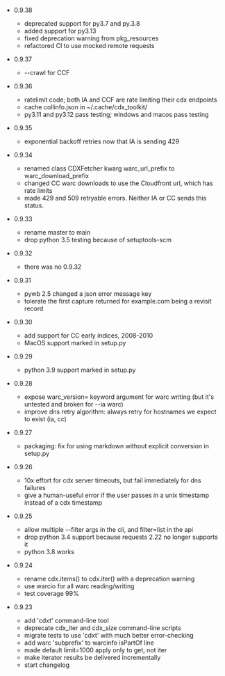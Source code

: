 - 0.9.38
	+ deprecated support for py3.7 and py.3.8
	+ added support for py3.13
	+ fixed deprecation warning from pkg_resources
	+ refactored CI to use mocked remote requests

- 0.9.37
	+ --crawl for CCF

- 0.9.36
	+ ratelimit code; both IA and CCF are rate limiting their cdx endpoints
	+ cache collinfo.json in ~/.cache/cdx_toolkit/
	+ py3.11 and py3.12 pass testing; windows and macos pass testing

- 0.9.35
    + exponential backoff retries now that IA is sending 429

- 0.9.34
	+ renamed class CDXFetcher kwarg warc_url_prefix to warc_download_prefix
	+ changed CC warc downloads to use the Cloudfront url, which has rate limits
	+ made 429 and 509 retryable errors. Neither IA or CC sends this status.

- 0.9.33
	+ rename master to main
	+ drop python 3.5 testing because of setuptools-scm

- 0.9.32
	+ there was no 0.9.32

- 0.9.31
	+ pywb 2.5 changed a json error message key
	+ tolerate the first capture returned for example.com being a revisit record

- 0.9.30
	+ add support for CC early indices, 2008-2010
	+ MacOS support marked in setup.py

- 0.9.29
	+ python 3.9 support marked in setup.py

- 0.9.28
	+ expose warc_version= keyword argument for warc writing (but it's untested and broken for --ia warc)
	+ improve dns retry algorithm: always retry for hostnames we expect to exist (ia, cc)

- 0.9.27
	+ packaging: fix for using markdown without explicit conversion in setup.py

- 0.9.26
	+ 10x effort for cdx server timeouts, but fail immediately for dns failures
	+ give a human-useful error if the user passes in a unix timestamp instead of a cdx timestamp

- 0.9.25
	+ allow multiple --filter args in the cli, and filter=list in the api
	+ drop python 3.4 support because requests 2.22 no longer supports it
	+ python 3.8 works

- 0.9.24
	+ rename cdx.items() to cdx.iter() with a deprecation warning
	+ use warcio for all warc reading/writing
	+ test coverage 99%

- 0.9.23
	+ add 'cdxt' command-line tool
	+ deprecate cdx_iter and cdx_size command-line scripts
	+ migrate tests to use 'cdxt' with much better error-checking
	+ add warc 'subprefix' to warcinfo isPartOf line
	+ made default limit=1000 apply only to get, not iter
	+ make iterator results be delivered incrementally
	+ start changelog

